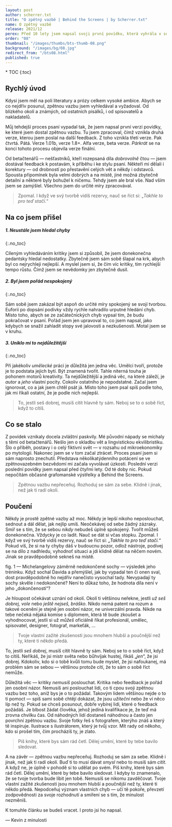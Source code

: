 ```yaml
---
layout: post
author: scherrer.txt
title: "O zpětný vazbě | Behind the Screens | by Scherrer.txt"
name: O zpětný vazbě
release: 2021/12
perex: Před 10 lety jsem napsal svoji první povídku, která vyhrála v soutěži a vyšla ve sborníku. Proč jsem si dal od psaní 5 let pauzu a jak s tím souvisí zpětná vazba?
order: "08"
thumbnail: "/images/thumbs/bts-thumb-08.png"
background: "/images/bg/08.jpg"
redirect_from: "/bts08.html"
published: true
---
```


<div id="toc"></div>
* TOC
{:toc}

## Rychlý úvod
Kdysi jsem měl na poli literatury a prózy celkem vysoké ambice. Abych se co nejdřív posunul, zpětnou vazbu jsem vyhledával a vyžadoval. Od blízkého okolí a známých, od ostatních pisálků, i od spisovatelů a nakladatelů.

Můj tehdejší proces psaní vypadal tak, že jsem napsal první verzi povídky, ke které jsem dostal zpětnou vazbu. Tu jsem zpracoval, čímž vznikla druhá verze, kterou jsem poslal na další feedback. Z toho vznikla třetí verze. Pak čtvrtá. Pátá. Verze 1.01b, verze 1.8+. Alfa verze, beta verze. _Párkrát_ se na konci tohoto procesu objevila verze finální.

Od betačtenářů — nešťastníků, kteří rozepsaná díla _dobrovolně_ čtou — jsem dostával feedback k postavám, k příběhu i ke stylu psaní. Někteří mi dělali i korektury — od drobností po přestavění celých vět a někdy i odstavců. Spousta připomínek byla velmi dobrých a na místě, jiné možná zbytečně detailní a některé byly bohužel k ničemu. Tehdy jsem ale bral vše. Nad vším jsem se zamýšlel. Všechno jsem do určité míry zpracovával.

> Zpomal. I když ve svý tvorbě vidíš rezervy, nauč se říct si: „_Takhle to pro teď stačí._“

## Na co jsem přišel
##### 1. Neustále jsem hledal chyby
{:.no_toc}

Cíleným vyhledáváním kritiky jsem si způsobil, že jsem donekonečna pedantsky hledal nedostatky. Zbytečně jsem sám sobě šlapal na krk, abych byl co nejrychleji nejlepší. A myslel jsem si, že čím víc kritiky, tím rychlejší tempo růstu. Čímž jsem se nevědomky jen zbytečně dusil.

##### 2. Byl jsem pořád nespokojený
{:.no_toc}

Sám sobě jsem zakázal být aspoň do určité míry spokojený se svojí tvorbou. Euforii po dopsání podívky vždy rychle nahradilo urputné hledání chyb. Místo toho, abych se ze začátečnických chyb vypsal tím, že budu pokračovat v psaní. Pořád jsem jen upravoval to, co jsem napsal, jako kdybych se snažil zahladit stopy své jalovosti a nezkušenosti. Motal jsem se v kruhu.

##### 3. Uniklo mi to nejdůležitější
{:.no_toc}

Při jakékoliv _umělecké_ práci je důležitá jen jedna věc. Umělci tvoří, protože je to podstata jejich bytí. Být znamená tvořit. Tahle niterná touha je pohonem motorů kreativity. Ta nejdůležitější a jediná věc, na které záleží, je _autor_ a _jeho_ vlastní pocity. Cokoliv ostatního je nepodstatné. Začal jsem ignorovat, co a jak jsem chtěl psát já. Místo toho jsem psal spíš podle toho, jak mi říkali ostatní, že je podle nich nejlepší.

> To, jestli seš dobrej, musíš cítit hlavně ty sám. Neboj se to o sobě říct, když to cítíš.

## Co se stalo
Z povídek vznikaly docela zvláštní paskvily. Mé původní nápady se míchaly s těmi od betačtenářů. Nešlo jen o skladbu vět a lingvistickou ekvilibristiku. Šlo o příběh, postavy i o celý fiktivní svět — v rozsahu od mikroekonomiky po mytologii. Nakonec jsem se v tom začal ztrácet. Proces psaní jsem si sám naprosto znechutil. Představa několikatýdenního potácení se ve zpětnovazebném bezvědomí mi začala vyvolávat úzkosti. Poslední verzi poslední povídky jsem napsal před čtyřmi lety. Od té doby nic. Pokud nepočítám občasné grafomanské výstřelky a Behind the Screens.

> Zpětnou vazbu nepřeceňuj. Rozhoduj se sám za sebe. Klidně i jinak, než jak ti radí okolí.

## Poučení
Někdy je prostě zpětné vazby až moc. Někdy je lepší nikoho neposlouchat, sednout a dál dělat, jak nejlíp umíš. Neočekávej od sebe žádný zázraky. Smiř se s tím, že se sebou _nikdy_ nebudeš úplně spokojený. Tvořit můžeš donekonečna. Vždycky je co ladit. Nauč se dát si včas stopku. Zpomal. I když ve svý tvorbě vidíš rezervy, nauč se říct si: „_Takhle to pro teď stačí._“ Pokud víš, že si na ty chyby dáš v budoucnu pozor, odlož nástroje, podívej se na dílo z nadhledu, vyhodnoť situaci a jdi klidně dělat na něčem novém. Jinak se pravděpodobně sekneš na místě.

<div class="gallery-container">
  <div class="gallery-single" style="background-image: url('{{ site.url }}/images/bts-08-01.png');" data-full="{{ site.url }}/images/bts-08-01.png" alt="Obrovský kusy kamene, ze kterých jakoby vystupují části lidských postav, jako když se člověk noří z vany, tak se tyhle postavy noří z kamene"></div>
  <div class="gallery-description">fig. 1 — Michelangelovy záměrně nedokončené sochy — výsledek jeho tréninku. Když sochal Davida a přemýšlel, jak by vypadal ten či onen sval, dost pravděpodobně ho nejdřív nanečisto vysochal tady. Nevypadají ty sochy skvěle i nedokončené? Není to důkaz toho, že hodnota díla není v jeho „dokončenosti“?</div>
</div>

Je hloupost očekávat uznání od okolí. Okolí ti většinou neřekne, jestli _už seš dobrej, vole_ nebo _ještě nejseš, bráško_. Nikdo nemá patent na rozum a takové ocenění je stejně jen osobní názor, ne univerzální pravda. Nikde na tebe nečeká nějaká komise s diplomem, která tě bude zkoušet a vyhodnocovat, jestli si už _můžeš_ oficiálně říkat profesionál, umělec, spisovatel, designer, fotograf, markeťák, …

> Tvoje vlastní zažité zkušenosti jsou mnohem hlubší a poučnější než ty, které ti někdo předá.

To, jestli _seš dobrej_, musíš cítit hlavně ty sám. Neboj se to o sobě říct, když to cítíš. Neříkáš, že jsi mistr světa nebo bůhvíjak hustej, říkáš „_jen_“, že jsi dobrej. Kdokoliv, kdo si o tobě kvůli tomu bude myslet, že jsi nafoukanej, má problém sám se sebou — většinou protože cítí, že to sám o sobě říct nemůže.

Důležitá věc — kritiky _nemusíš_ poslouchat. Kritika nebo feedback je pořád jen osobní názor. Nemusíš ani poslouchat lidi, co ti cpou svoji zpětnou vazbu bez toho, aniž bys je o to požádal. Takovým lidem většinou nejde o to ti pomoct — spíš sami sobě chtějí dokázat, že jsou _užiteční_ nebo že ví něco líp než ty. Pokud se chceš posunout, dobře vybírej lidi, které o feedback požádáš. Je blbost žádat člověka, jehož jediná kvalifikace je, že teď má zrovna chvilku čas. Od náhodných lidí dostaneš náhodnou a často jen povrchní zpětnou vazbu. Svoje fotky řeš s fotografem, kterýho znáš a který tě inspiruje. Ilustrace s ilustrátorem, který je tvůj vzor. Mít rady od někoho, kdo si prošel tím, čím procházíš ty, je zlato.

> Piš knihy, které bys sám rád četl. Dělej umění, které by tebe bavilo sledovat.

A na závěr — zpětnou vazbu nepřeceňuj. Rozhoduj se sám za sebe. Klidně i jinak, než jak ti radí okolí. Buď ti to musí dávat _smysl_ nebo to musíš sám _cítit_. A když ne, je úplně v pohodě si to udělat po svém. Piš knihy, které bys sám rád četl. Dělej umění, které by tebe bavilo sledovat. I kdyby to znamenalo, že se tvoje tvorba bude líbit jen tobě. Nemusíš se nikomu zavděčovat. Tvoje vlastní zažité zkušenosti jsou mnohem hlubší a poučnější než ty, které ti někdo předá. Nepodceňuj význam vlastních chyb — učí tě pokoře, převzetí zodpovědnosti za svoje rozhodnutí a smíření se s tím, že minulost nezměníš.

K tomuhle článku se budeš vracet. I proto jsi ho napsal.

— Kevin z minulosti
